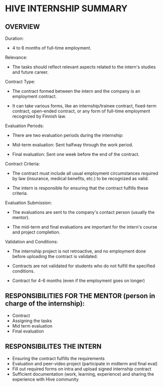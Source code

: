 # HIVE INTERNSHIP SUMMARY

## OVERVIEW

Duration:

- 4 to 6 months of full-time employment.

Relevance:

- The tasks should reflect relevant aspects related to the intern's studies and future career.

Contract Type:

- The contract formed between the intern and the company is an employment contract.

- It can take various forms, like an internship/trainee contract, fixed-term contract, open-ended contract, or any form of full-time employment recognized by Finnish law.

Evaluation Periods:

- There are two evaluation periods during the internship:

- Mid-term evaluation: Sent halfway through the work period.

- Final evaluation: Sent one week before the end of the contract.

Contract Criteria:

-  The contract must include all usual employment circumstances required by law (insurance, medical benefits, etc.) to be recognized as valid.

- The intern is responsible for ensuring that the contract fulfills these criteria.

Evaluation Submission:

- The evaluations are sent to the company's contact person (usually the mentor).

- The mid-term and final evaluations are important for the intern's course and project completion.

Validation and Conditions:

- The internship project is not retroactive, and no employment done before uploading the contract is validated.

- Contracts are not validated for students who do not fulfill the specified conditions.

- Contract for 4-6 months (even if the employment goes on longer)

## RESPONSIBILITIES FOR THE MENTOR (person in charge of the internship):

- Contract
- Assigning the tasks
- Mid term evaluation
- Final evaluation

## RESPONSIBILITES THE INTERN

- Ensuring the contract fulfills the requirements
- Evaluation and peer-video project (participate in midterm and final eval)
- Fill out required forms on intra and upload signed internship contract
- Sufficient documentation (work, learning, experience) and sharing the experience with Hive community